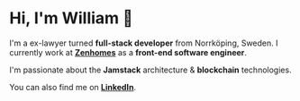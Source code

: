 # Hi, I'm William 👋

I'm a ex-lawyer turned **full-stack developer** from Norrköping, Sweden. I currently work at **[Zenhomes](https://www.zenhomes.com/en/)** as a **front-end software engineer**.

I'm passionate about the **Jamstack** architecture &amp; **blockchain** technologies.

You can also find me on **[LinkedIn](https://linkedin.com/in/daghouz)**.
